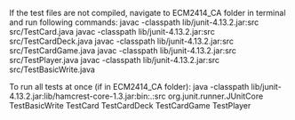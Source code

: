 If the test files are not compiled, navigate to ECM2414_CA folder in terminal and run following commands:
javac -classpath lib/junit-4.13.2.jar:src src/TestCard.java
javac -classpath lib/junit-4.13.2.jar:src src/TestCardDeck.java
javac -classpath lib/junit-4.13.2.jar:src src/TestCardGame.java
javac -classpath lib/junit-4.13.2.jar:src src/TestPlayer.java
javac -classpath lib/junit-4.13.2.jar:src src/TestBasicWrite.java

To run all tests at once (if in ECM2414_CA folder):
java -classpath lib/junit-4.13.2.jar:lib/hamcrest-core-1.3.jar:bin:.:src org.junit.runner.JUnitCore TestBasicWrite TestCard TestCardDeck TestCardGame TestPlayer
